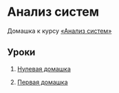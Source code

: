 # Анализ систем

Домашка к курсу [«Анализ систем»](https://education.borshev.com/system-analysis)

## Уроки

1. [Нулевая домашка](/hw_0/README.md)

2. [Первая домашка](/hw_1/README.md)